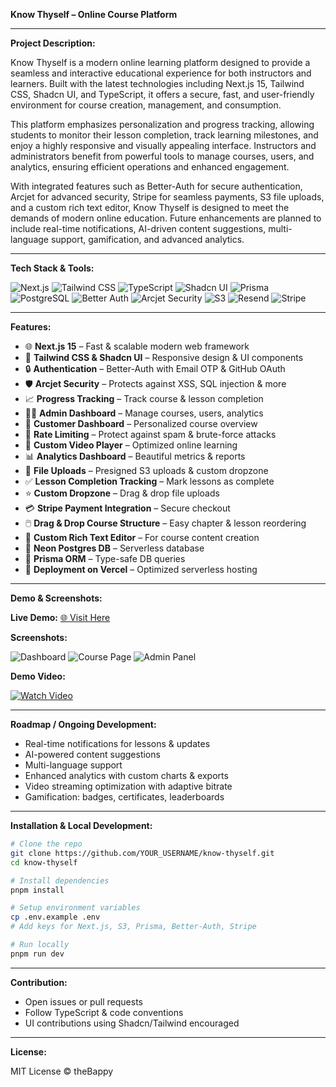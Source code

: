 **Know Thyself – Online Course Platform**

---

**Project Description:**

Know Thyself is a modern online learning platform designed to provide a seamless and interactive educational experience for both instructors and learners. Built with the latest technologies including Next.js 15, Tailwind CSS, Shadcn UI, and TypeScript, it offers a secure, fast, and user-friendly environment for course creation, management, and consumption.

This platform emphasizes personalization and progress tracking, allowing students to monitor their lesson completion, track learning milestones, and enjoy a highly responsive and visually appealing interface. Instructors and administrators benefit from powerful tools to manage courses, users, and analytics, ensuring efficient operations and enhanced engagement.

With integrated features such as Better-Auth for secure authentication, Arcjet for advanced security, Stripe for seamless payments, S3 file uploads, and a custom rich text editor, Know Thyself is designed to meet the demands of modern online education. Future enhancements are planned to include real-time notifications, AI-driven content suggestions, multi-language support, gamification, and advanced analytics.

---

**Tech Stack & Tools:**

![Next.js](https://img.shields.io/badge/Next.js-000000?style=for-the-badge\&logo=next.js\&logoColor=white)  ![Tailwind CSS](https://img.shields.io/badge/Tailwind_CSS-38B2AC?style=for-the-badge\&logo=tailwind-css\&logoColor=white)  ![TypeScript](https://img.shields.io/badge/TypeScript-3178C6?style=for-the-badge\&logo=typescript\&logoColor=white)  ![Shadcn UI](https://img.shields.io/badge/Shadcn_UI-FFFFFF?style=for-the-badge\&logo=shadcn\&logoColor=black)  ![Prisma](https://img.shields.io/badge/Prisma-2D3748?style=for-the-badge\&logo=prisma\&logoColor=white)  ![PostgreSQL](https://img.shields.io/badge/PostgreSQL-336791?style=for-the-badge\&logo=postgresql\&logoColor=white)  ![Better Auth](https://img.shields.io/badge/Better_Auth-FF5E3A?style=for-the-badge)  ![Arcjet Security](https://img.shields.io/badge/Arcjet-Security-00CFFF?style=for-the-badge)  ![S3](https://img.shields.io/badge/AWS_S3-FF9900?style=for-the-badge\&logo=amazon-aws\&logoColor=white)  ![Resend](https://img.shields.io/badge/Resend-FF0000?style=for-the-badge)  ![Stripe](https://img.shields.io/badge/Stripe-635BFF?style=for-the-badge\&logo=stripe\&logoColor=white)

---

**Features:**

* 🌐 **Next.js 15** – Fast & scalable modern web framework
* 🎨 **Tailwind CSS & Shadcn UI** – Responsive design & UI components
* 🔒 **Authentication** – Better-Auth with Email OTP & GitHub OAuth
* 🛡️ **Arcjet Security** – Protects against XSS, SQL injection & more
* 📈 **Progress Tracking** – Track course & lesson completion
* 🧑‍💼 **Admin Dashboard** – Manage courses, users, analytics
* 👤 **Customer Dashboard** – Personalized course overview
* 🚫 **Rate Limiting** – Protect against spam & brute-force attacks
* 🎥 **Custom Video Player** – Optimized online learning
* 📊 **Analytics Dashboard** – Beautiful metrics & reports
* 📁 **File Uploads** – Presigned S3 uploads & custom dropzone
* ✅ **Lesson Completion Tracking** – Mark lessons as complete
* ⭐ **Custom Dropzone** – Drag & drop file uploads
* 💳 **Stripe Payment Integration** – Secure checkout
* 🖱️ **Drag & Drop Course Structure** – Easy chapter & lesson reordering
* 📝 **Custom Rich Text Editor** – For course content creation
* 🧮 **Neon Postgres DB** – Serverless database
* 💾 **Prisma ORM** – Type-safe DB queries
* 🚀 **Deployment on Vercel** – Optimized serverless hosting

---

**Demo & Screenshots:**

**Live Demo:** [🌐 Visit Here](YOUR_DEPLOY_URL_HERE)

**Screenshots:**

![Dashboard](./screenshots/dashboard.png)
![Course Page](./screenshots/course-page.png)
![Admin Panel](./screenshots/admin-panel.png)

**Demo Video:**

[![Watch Video](https://img.youtube.com/vi/YOUR_VIDEO_ID/0.jpg)](YOUR_VIDEO_URL_HERE)

---

**Roadmap / Ongoing Development:**

* Real-time notifications for lessons & updates
* AI-powered content suggestions
* Multi-language support
* Enhanced analytics with custom charts & exports
* Video streaming optimization with adaptive bitrate
* Gamification: badges, certificates, leaderboards

---

**Installation & Local Development:**

```bash
# Clone the repo
git clone https://github.com/YOUR_USERNAME/know-thyself.git
cd know-thyself

# Install dependencies
pnpm install

# Setup environment variables
cp .env.example .env
# Add keys for Next.js, S3, Prisma, Better-Auth, Stripe

# Run locally
pnpm run dev
```

---

**Contribution:**

* Open issues or pull requests
* Follow TypeScript & code conventions
* UI contributions using Shadcn/Tailwind encouraged

---

**License:**

MIT License © theBappy
